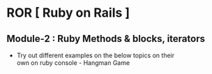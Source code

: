 # ROR [ Ruby on Rails ]

## Module-2 : Ruby Methods & blocks, iterators

- Try out different examples on the below topics on their 
<br>own on ruby console - Hangman Game
